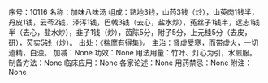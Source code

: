 序号：10116
名称：加味八味汤
组成：熟地3钱，山药3钱（炒），山萸肉1钱半，丹皮1钱，云苓2钱，泽泻1钱，巴戟3钱（去心，盐水炒），菟丝子1钱半，远志1钱半（去心，盐水炒），韭子1钱（炒），茵陈5分，附子5分，上元桂5分（去皮，研），芡实5钱（炒）。
出处：《揣摩有得集》。
主治：肾虚受寒，而带虚火，一切遗精，白浊。
加减：None
功效：None
用法用量：竹叶、灯心为引，水煎服。
制备方法：None
临床应用：None
各家论述：None
用药禁忌：None
附注：None
